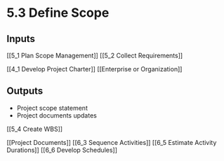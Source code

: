 # 5.3 Define Scope

## Inputs

[[5_1 Plan Scope Management]]
[[5_2 Collect Requirements]]

[[4_1 Develop Project Charter]]
[[Enterprise or Organization]]

## Outputs

* Project scope statement
* Project documents updates

[[5_4 Create WBS]]

[[Project Documents]]
[[6_3 Sequence Activities]]
[[6_5 Estimate Activity Durations]]
[[6_6 Develop Schedules]]


